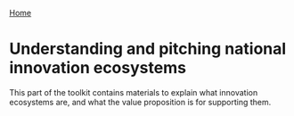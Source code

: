 [Home](../)
# Understanding and pitching national innovation ecosystems 

This part of the toolkit contains materials to explain what innovation ecosystems are, and what the value proposition is for supporting them.  
